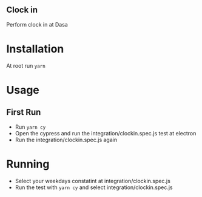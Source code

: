 ## Clock in

 Perform clock in at Dasa
 
# Installation

At root run `yarn`

# Usage

## First Run

- Run `yarn cy`
- Open the cypress and run the integration/clockin.spec.js test at electron
- Run the integration/clockin.spec.js again

# Running

- Select your weekdays constatint at integration/clockin.spec.js
- Run the test with `yarn cy` and select integration/clockin.spec.js
